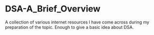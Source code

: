 # DSA-A_Brief_Overview
A collection of various internet resources I have come across during my preparation of the topic. Enough to give a basic idea about DSA.
